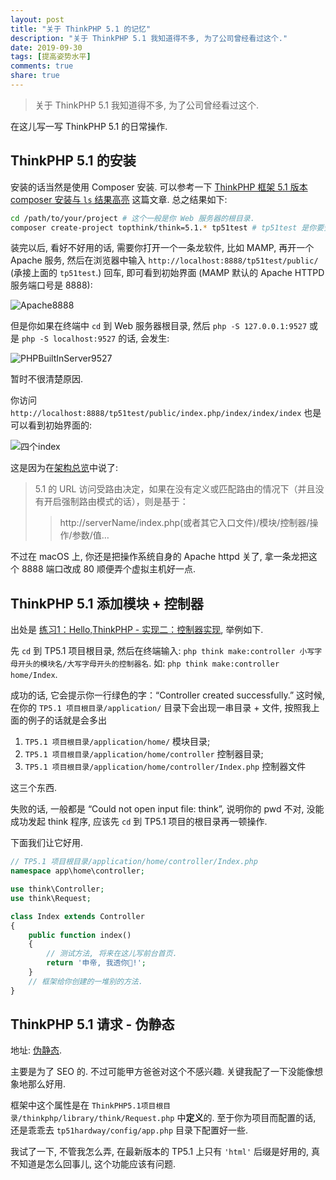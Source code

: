 ```yaml
---
layout: post
title: "关于 ThinkPHP 5.1 的记忆"
description: "关于 ThinkPHP 5.1 我知道得不多, 为了公司曾经看过这个."
date: 2019-09-30
tags: [提高姿势水平]
comments: true
share: true
---
```


> 关于 ThinkPHP 5.1 我知道得不多, 为了公司曾经看过这个.

在这儿写一写 ThinkPHP 5.1 的日常操作.

## ThinkPHP 5.1 的安装

安装的话当然是使用 Composer 安装. 可以参考一下 [ThinkPHP 框架 5.1 版本 composer 安装与 `ls` 结果高亮](https://liujunyi271828.github.io/2019-09-02/install-tp51-framework/) 这篇文章. 总之结果如下:

```bash
cd /path/to/your/project # 这个一般是你 Web 服务器的根目录.
composer create-project topthink/think=5.1.* tp51test # tp51test 是你要安装 ThinkPHP 5.1 的目录. 根据实际调整.
```

装完以后, 看好不好用的话, 需要你打开一个一条龙软件, 比如 MAMP, 再开一个 Apache 服务, 然后在浏览器中输入 `http://localhost:8888/tp51test/public/` (承接上面的 `tp51test`.) 回车, 即可看到初始界面 (MAMP 默认的 Apache HTTPD 服务端口号是 8888):

![Apache8888](https://upload.cc/i1/2019/09/16/louHcA.png)

但是你如果在终端中 `cd` 到 Web 服务器根目录, 然后 `php -S 127.0.0.1:9527` 或是 `php -S localhost:9527` 的话, 会发生: 

![PHPBuiltInServer9527](https://upload.cc/i1/2019/09/16/k0KyQa.png)

暂时不很清楚原因.

你访问 `http://localhost:8888/tp51test/public/index.php/index/index/index` 也是可以看到初始界面的:

![四个index](https://upload.cc/i1/2019/09/16/YTC6dA.png)

这是因为在[架构总览](https://www.kancloud.cn/manual/thinkphp5_1/353953)中说了:

> 5.1 的 URL 访问受路由决定，如果在没有定义或匹配路由的情况下（并且没有开启强制路由模式的话），则是基于：
> 
> > http://serverName/index.php(或者其它入口文件)/模块/控制器/操作/参数/值…

不过在 macOS 上, 你还是把操作系统自身的 Apache httpd 关了, 拿一条龙把这个 8888 端口改成 80 顺便弄个虚拟主机好一点.

## ThinkPHP 5.1 添加模块 + 控制器

出处是 [练习1：Hello,ThinkPHP - 实现二：控制器实现](https://www.kancloud.cn/thinkphp/thinkphp-the-hard-way/548599), 举例如下. 

先 `cd` 到 TP5.1 项目根目录, 然后在终端输入: `php think make:controller 小写字母开头的模块名/大写字母开头的控制器名`. 如: `php think make:controller home/Index`. 

成功的话, 它会提示你一行绿色的字：“Controller created successfully.” 这时候, 在你的 `TP5.1 项目根目录/application/` 目录下会出现一串目录 + 文件, 按照我上面的例子的话就是会多出

1. `TP5.1 项目根目录/application/home/` 模块目录;
2. `TP5.1 项目根目录/application/home/controller` 控制器目录;
3. `TP5.1 项目根目录/application/home/controller/Index.php` 控制器文件

这三个东西.

失败的话, 一般都是 “Could not open input file: think”, 说明你的 pwd 不对, 没能成功发起 think 程序, 应该先 `cd` 到 TP5.1 项目的根目录再一顿操作.

下面我们让它好用.

```php
// TP5.1 项目根目录/application/home/controller/Index.php
namespace app\home\controller;

use think\Controller;
use think\Request;

class Index extends Controller
{
    public function index()
    {
        // 测试方法, 将来在这儿写前台首页.
        return '申帝, 我透你🐴!';
    }
    // 框架给你创建的一堆别的方法.
}    
```

## ThinkPHP 5.1 请求 - 伪静态

地址: [伪静态](https://www.kancloud.cn/manual/thinkphp5_1/353990).

主要是为了 SEO 的. 不过可能甲方爸爸对这个不感兴趣. 关键我配了一下没能像想象地那么好用.

框架中这个属性是在 `ThinkPHP5.1项目根目录/thinkphp/library/think/Request.php` 中**定义**的. 至于你为项目而配置的话, 还是乖乖去 `tp51hardway/config/app.php` 目录下配置好一些.

我试了一下, 不管我怎么弄, 在最新版本的 TP5.1 上只有 `'html'` 后缀是好用的, 真不知道是怎么回事儿, 这个功能应该有问题.

